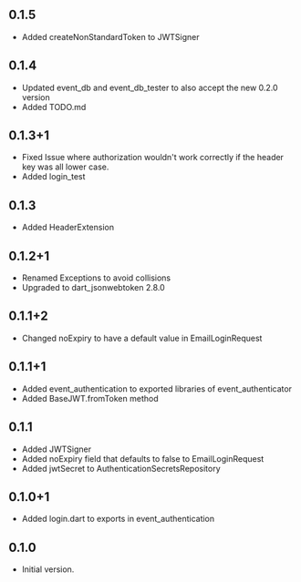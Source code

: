 ## 0.1.5

- Added createNonStandardToken to JWTSigner

## 0.1.4

- Updated event_db and event_db_tester to also accept the new 0.2.0 version
- Added TODO.md

## 0.1.3+1

- Fixed Issue where authorization wouldn't work correctly if the header key was all lower case.
- Added login_test

## 0.1.3

- Added HeaderExtension

## 0.1.2+1

- Renamed Exceptions to avoid collisions
- Upgraded to dart_jsonwebtoken 2.8.0

## 0.1.1+2

- Changed noExpiry to have a default value in EmailLoginRequest

## 0.1.1+1

- Added event_authentication to exported libraries of event_authenticator
- Added BaseJWT.fromToken method

## 0.1.1

- Added JWTSigner
- Added noExpiry field that defaults to false to EmailLoginRequest
- Added jwtSecret to AuthenticationSecretsRepository

## 0.1.0+1

- Added login.dart to exports in event_authentication

## 0.1.0

- Initial version.
